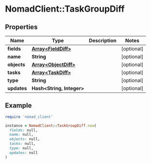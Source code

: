 # NomadClient::TaskGroupDiff

## Properties

| Name | Type | Description | Notes |
| ---- | ---- | ----------- | ----- |
| **fields** | [**Array&lt;FieldDiff&gt;**](FieldDiff.md) |  | [optional] |
| **name** | **String** |  | [optional] |
| **objects** | [**Array&lt;ObjectDiff&gt;**](ObjectDiff.md) |  | [optional] |
| **tasks** | [**Array&lt;TaskDiff&gt;**](TaskDiff.md) |  | [optional] |
| **type** | **String** |  | [optional] |
| **updates** | **Hash&lt;String, Integer&gt;** |  | [optional] |

## Example

```ruby
require 'nomad_client'

instance = NomadClient::TaskGroupDiff.new(
  fields: null,
  name: null,
  objects: null,
  tasks: null,
  type: null,
  updates: null
)
```

